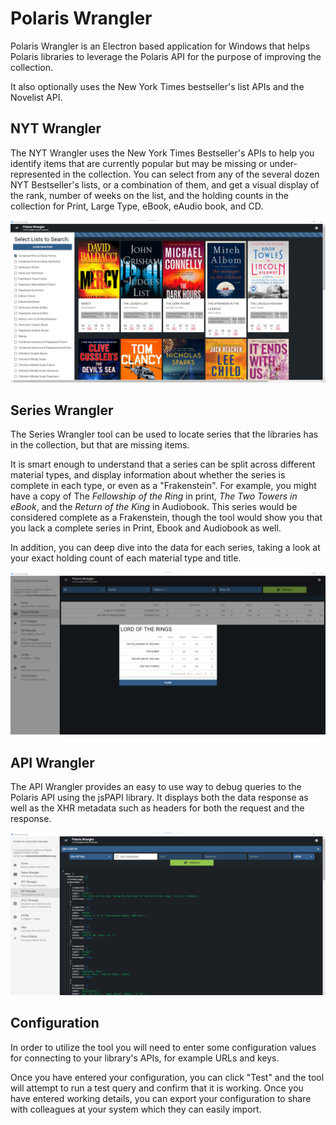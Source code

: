 # Polaris Wrangler

Polaris Wrangler is an Electron based application for Windows that helps Polaris libraries to leverage the Polaris API for the purpose of improving the collection.

It also optionally uses the New York Times bestseller's list APIs and the Novelist API.

## NYT Wrangler

The NYT Wrangler uses the New York Times Bestseller's APIs to help you identify items that are currently popular but may be missing or under-represented in the collection. You can select from any of the several dozen NYT Bestseller's lists, or a combination of them, and get a visual display of the rank, number of weeks on the list, and the holding counts in the collection for Print, Large Type, eBook, eAudio book, and CD.

![NYT Wrangler Example](/docs/NYT-Wrangler.png?raw=true "New York Times Bestsellers Wrangler Tool")

## Series Wrangler

The Series Wrangler tool can be used to locate series that the libraries has in the collection, but that are missing items.

It is smart enough to understand that a series can be split across different material types, and display information about whether the series is complete in each type, or even as a "Frakenstein". For example, you might have a copy of The _Fellowship of the Ring_ in print, _The Two Towers in eBook_, and the _Return of the King_ in Audiobook. This series would be considered complete as a Frakenstein, though the tool would show you that you lack a complete series in Print, Ebook and Audiobook as well.

In addition, you can deep dive into the data for each series, taking a look at your exact holding count of each material type and title.

![Series Wrangler Example](/docs/Series-Wrangler.png?raw=true "Incomplete Series Wrangler Tool")

## API Wrangler

The API Wrangler provides an easy to use way to debug queries to the Polaris API using the jsPAPI library. It displays both the data response as well as the XHR metadata such as headers for both the request and the response.

![API Wrangler Example](/docs/API-Wrangler.png?raw=true "Polaris API Wrangler Tool")

## Configuration

In order to utilize the tool you will need to enter some configuration values for connecting to your library's APIs, for example URLs and keys.

Once you have entered your configuration, you can click "Test" and the tool will attempt to run a test query and confirm that it is working. Once you have entered working details, you can export your configuration to share with colleagues at your system which they can easily import.